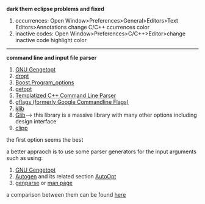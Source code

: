 **dark them eclipse problems and fixed**

  1) occurrences: Open Window>Preferences>General>Editors>Text Editors>Annotations change C/C++ ccurrences color
  2) inactive codes: Open Window>Preferences>C/C++>Editor>change inactive code highlight color

-------------------
**command line and input file parser**

  1) [GNU Gengetopt](https://www.gnu.org/software/gengetopt/gengetopt.html)
  2) [dropt](https://github.com/jamesderlin/dropt)
  3) [Boost.Program_options](https://www.boost.org/doc/libs/1_58_0/doc/html/program_options.html)
  4) [getopt](https://www.gnu.org/savannah-checkouts/gnu/libc/manual/html_node/Getopt.html)
  5) [Templatized C++ Command Line Parser](https://sourceforge.net/projects/tclap/)
  6) [gflags (formerly Google Commandline Flags)](http://gflags.github.io/gflags/)
  7) [klib](http://attractivechaos.github.io/klib/#About)
  8) [Glib](https://gitlab.gnome.org/GNOME/glib)--> this library is a massive library with many other options including design interface
  9) [clipp](https://github.com/muellan/clipp)
  
  the first option seems the best

a better appraoch is to use some parser generators for the input arguments such as using:
1) [GNU Gengetopt](https://www.gnu.org/software/gengetopt/gengetopt.html)
2) [Autogen](https://www.gnu.org/software/autogen/manual/html_node/autogen.html#Top) and its related section [AutoOpt](https://www.gnu.org/software/autogen/manual/html_node/Features.html#Features)
3) [genparse](https://sourceforge.net/projects/genparse/files/) or [man page](http://manpages.ubuntu.com/manpages/focal/man1/genparse.1.html)

a comparison between them can be found [here](https://www.gnu.org/software/autogen/compare.html)
